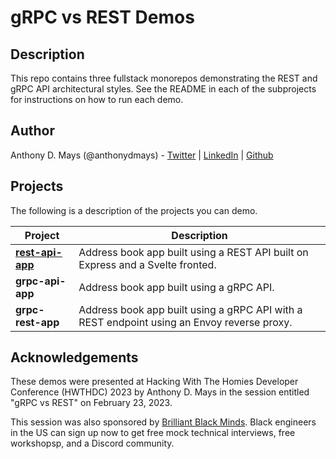 # gRPC vs REST Demos

## Description

This repo contains three fullstack monorepos demonstrating the REST and gRPC API architectural styles. See the README in each of the subprojects for instructions on how to run each demo.

## Author

Anthony D. Mays (@anthonydmays) - [Twitter](https://twitter.com/anthonydmays) | [LinkedIn](https://linkedin.com/in/anthonydmays) | [Github](https://github.com/anthonydmays)

## Projects

The following is a description of the projects you can demo.

| Project                                    | Description                                                                                |
| ------------------------------------------ | ------------------------------------------------------------------------------------------ |
| **[rest-api-app](rest-api-app/README.md)** | Address book app built using a REST API built on Express and a Svelte fronted.             |
| **grpc-api-app**                           | Address book app built using a gRPC API.                                                   |
| **grpc-rest-app**                          | Address book app built using a gRPC API with a REST endpoint using an Envoy reverse proxy. |

## Acknowledgements

These demos were presented at Hacking With The Homies Developer Conference (HWTHDC) 2023 by Anthony D. Mays in the session entitled "gRPC vs REST" on February 23, 2023.

This session was also sponsored by [Brilliant Black Minds](https://ml.tips/brilliant-black-minds). Black engineers in the US can sign up now to get free mock technical interviews, free workshopsp, and a Discord community.
